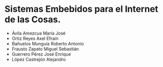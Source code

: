 # Sistemas Embebidos para el Internet de las Cosas.

- Ávila Amezcua María José 
- Ortiz Reyes Axel Efraín
- Bañuelos Munguía Roberto Antonio
- Frausto Zapato Miguel Sebastián
- Guerrero Pérez José Enrique 
- López Castrejón Alejandro
